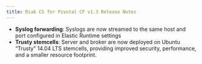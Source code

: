 ```yaml
---
title: Riak CS for Pivotal CF v1.3 Release Notes
---
```


- **Syslog forwarding**: Syslogs are now streamed to the same host and port configured in Elastic Runtime settings
- **Trusty stemcells**: Server and broker are now deployed on Ubuntu “Trusty” 14.04 LTS stemcells, providing improved security, performance, and a smaller resource footprint.
